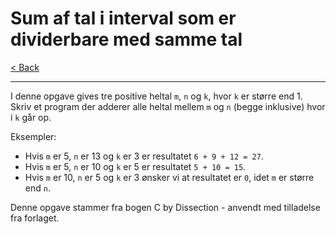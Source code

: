 # Sum af tal i interval som er dividerbare med samme tal

[< Back](../README.md)

---

I denne opgave gives tre positive heltal `m`, `n` og `k`, hvor `k` er større end 1. Skriv et program der adderer alle heltal mellem `m` og `n` (begge inklusive) hvor i `k` går op.

Eksempler:

- Hvis `m` er 5, `n` er 13 og `k` er 3 er resultatet `6 + 9 + 12 = 27`.
- Hvis `m` er 5, `n` er 10 og `k` er 5 er resultatet `5 + 10 = 15`.
- Hvis `m` er 10, `n` er 5 og `k` er 3 ønsker vi at resultatet er `0`, idet `m` er større end `n`.

Denne opgave stammer fra bogen C by Dissection - anvendt med tilladelse fra forlaget.

